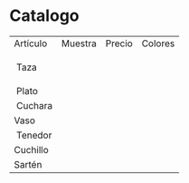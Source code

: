 # Catalogo

<table>
<tbody>
<tr>
<td>Art&iacute;culo&nbsp;</td>
<td>Muestra</td>
<td>Precio</td>
<td>Colores</td>
</tr>
<tr>
<td>&nbsp;Taza&nbsp;</td>
<td>
<p>&nbsp;&nbsp;</p>
</td>
<td>&nbsp;</td>
<td>&nbsp;</td>
</tr>
<tr>
<td>&nbsp;Plato</td>
<td>&nbsp;</td>
<td>&nbsp;</td>
<td>&nbsp;</td>
</tr>
<tr>
<td>&nbsp;Cuchara</td>
<td>&nbsp;</td>
<td>&nbsp;</td>
<td>&nbsp;</td>
</tr>
<tr>
<td>Vaso&nbsp;</td>
<td>&nbsp;</td>
<td>&nbsp;</td>
<td>&nbsp;</td>
</tr>
<tr>
<td>&nbsp;Tenedor</td>
<td>&nbsp;</td>
<td>&nbsp;</td>
<td>&nbsp;</td>
</tr>
<tr>
<td>Cuchillo&nbsp;</td>
<td>&nbsp;</td>
<td>&nbsp;</td>
<td>&nbsp;</td>
</tr>
<tr>
<td>Sart&eacute;n&nbsp;</td>
<td>&nbsp;</td>
<td>&nbsp;</td>
<td>&nbsp;</td>
</tr>
</tbody>
</table>
